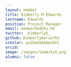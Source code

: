 ```yaml
---
layout: member
title: Kimberly M Edwards
lastname: Edwards
position: Project Manager
email: kedwards@hku.hk
twitter: _KimberlyE_
github: Kimberlymarie763
scholar: quZUwkQAAAAJ&hl
orcid: 
image: /images/team/kim.png 
alumni: false
---
```

